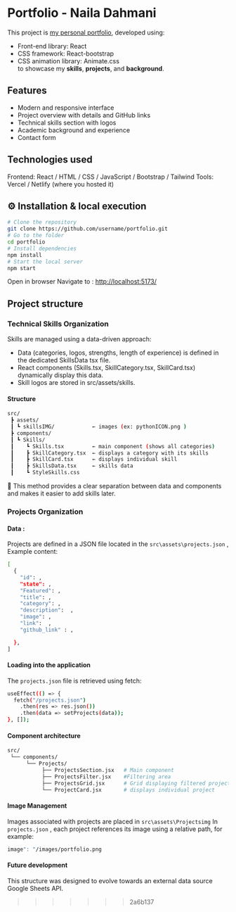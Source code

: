 # Portfolio - Naila Dahmani

This project is [my personal portfolio](https://mon-site.com), developed using:
- Front-end library: React
- CSS framework: React-bootstrap
- CSS animation library: Animate.css <br>
to showcase my **skills**, **projects**, and **background**.

## Features

- Modern and responsive interface
- Project overview with details and GitHub links
- Technical skills section with logos
- Academic background and experience
- Contact form

## Technologies used

Frontend: React / HTML / CSS / JavaScript / Bootstrap / Tailwind 
Tools: Vercel / Netlify (where you hosted it)


## ⚙️ Installation & local execution
```bash
# Clone the repository
git clone https://github.com/username/portfolio.git
# Go to the folder
cd portfolio
# Install dependencies
npm install
# Start the local server
npm start
```
Open in browser Navigate to : [http://localhost:5173/](http://localhost:5173/)
## Project structure 

### Technical Skills Organization

Skills are managed using a data-driven approach:
- Data (categories, logos, strengths, length of experience) is defined in the dedicated SkillsData tsx file.
- React components (Skills.tsx, SkillCategory.tsx, SkillCard.tsx) dynamically display this data.
- Skill logos are stored in src/assets/skills.

#### Structure  
```bash
src/
 ┣ assets/
 ┃ ┗ skillsIMG/            ← images (ex: pythonICON.png )
 ┣ components/
 ┃ ┗ Skills/ 
 ┃    ┗ Skills.tsx         ← main component (shows all categories)
 ┃    ┣ SkillCategory.tsx  ← displays a category with its skills
 ┃    ┣ SkillCard.tsx      ← displays individual skill
 ┃    ┣ SkillsData.tsx     ← skills data
 ┃    ┗ StyleSkills.css    
```
🔹 This method provides a clear separation between data and components and makes it easier to add skills later.

### Projects Organization
#### Data  :
Projects are defined in a JSON file located in the `src\assets\projects.json` , Example content:
```bash
[
  {
    "id": , 
    "state": , 
    "Featured": ,
    "title": ,
    "category": ,
    "description":  ,
    "image": ,
    "link":  ,
    "github_link" : , 

  },
]
```
#### Loading into the application
The `projects.json` file is retrieved using fetch:
```bash
useEffect(() => {
  fetch("/projects.json")
    .then(res => res.json())
    .then(data => setProjects(data));
}, []);
```
#### Component architecture
```bash
src/
 └── components/
      └── Projects/
           ├── ProjectsSection.jsx   # Main component 
           ├── ProjectsFilter.jsx    #Filtering area
           ├── ProjectsGrid.jsx      # Grid displaying filtered projects
           └── ProjectCard.jsx       # displays individual project
```
#### Image Management 
Images associated with projects are placed in `src\assets\Projectsimg`
In `projects.json` , each project references its image using a relative path, for example: 
```bash
image": "/images/portfolio.png
```

#### Future development
This structure was designed to evolve towards an external data source Google Sheets API.
>>>>>>> 2a6b137
